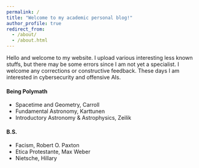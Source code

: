 ```yaml
---
permalink: /
title: "Welcome to my academic personal blog!"
author_profile: true
redirect_from: 
  - /about/
  - /about.html
---
```


Hello and welcome to my website. I upload various interesting less known stuffs, but there may be some errors since I am not yet a specialist. I welcome any corrections or constructive feedback. These days I am interested in cybersecurity and offensive AIs.


#### Being Polymath

- Spacetime and Geometry, Carroll
- Fundamental Astronomy, Karttunen
- Introductory Astronomy & Astrophysics, Zeilik
  
#### B.S.

- Facism, Robert O. Paxton
- Etica Protestante, Max Weber
- Nietsche, Hillary
